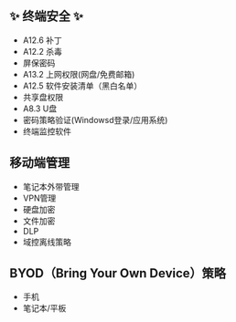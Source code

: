 ## :sparkles: 终端安全 :sparkles:
- A12.6 补丁
- A12.2 杀毒
- 屏保密码
- A13.2 上网权限(网盘/免费邮箱)
- A12.5 软件安装清单（黑白名单）
- 共享盘权限
- A8.3 U盘
- 密码策略验证(Windowsd登录/应用系统)
- 终端监控软件

## 移动端管理
- 笔记本外带管理
- VPN管理
- 硬盘加密
- 文件加密
- DLP
- 域控离线策略

## BYOD（Bring Your Own Device）策略
- 手机
- 笔记本/平板
